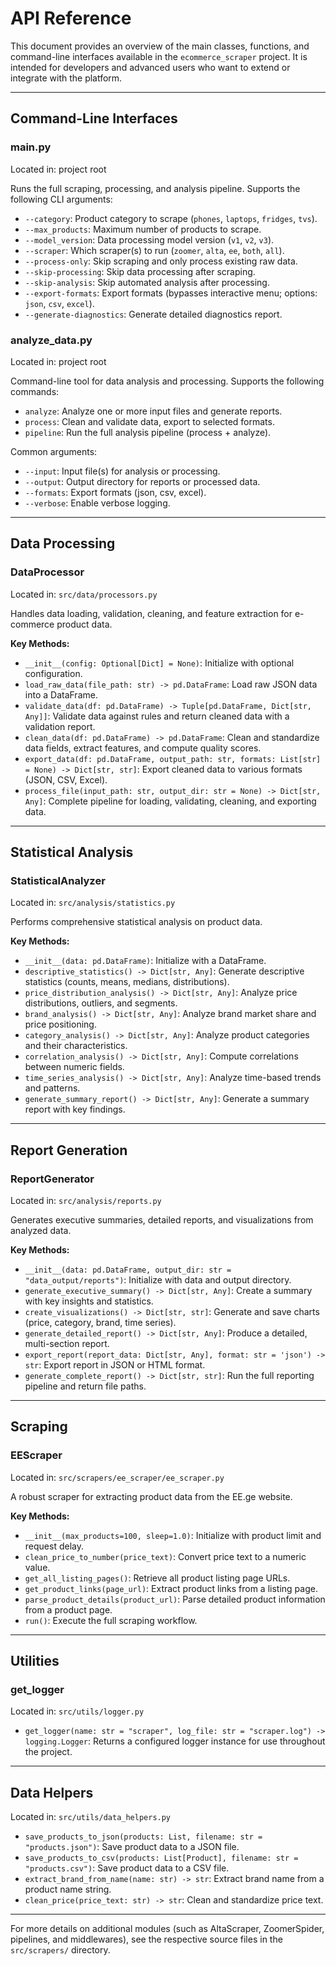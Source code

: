 # API Reference

This document provides an overview of the main classes, functions, and command-line interfaces available in the `ecommerce_scraper` project. It is intended for developers and advanced users who want to extend or integrate with the platform.

---

## Command-Line Interfaces

### main.py
Located in: project root

Runs the full scraping, processing, and analysis pipeline. Supports the following CLI arguments:

- `--category`: Product category to scrape (`phones`, `laptops`, `fridges`, `tvs`).
- `--max_products`: Maximum number of products to scrape.
- `--model_version`: Data processing model version (`v1`, `v2`, `v3`).
- `--scraper`: Which scraper(s) to run (`zoomer`, `alta`, `ee`, `both`, `all`).
- `--process-only`: Skip scraping and only process existing raw data.
- `--skip-processing`: Skip data processing after scraping.
- `--skip-analysis`: Skip automated analysis after processing.
- `--export-formats`: Export formats (bypasses interactive menu; options: `json`, `csv`, `excel`).
- `--generate-diagnostics`: Generate detailed diagnostics report.

### analyze_data.py
Located in: project root

Command-line tool for data analysis and processing. Supports the following commands:

- `analyze`: Analyze one or more input files and generate reports.
- `process`: Clean and validate data, export to selected formats.
- `pipeline`: Run the full analysis pipeline (process + analyze).

Common arguments:
- `--input`: Input file(s) for analysis or processing.
- `--output`: Output directory for reports or processed data.
- `--formats`: Export formats (json, csv, excel).
- `--verbose`: Enable verbose logging.

---

## Data Processing

### DataProcessor
Located in: `src/data/processors.py`

Handles data loading, validation, cleaning, and feature extraction for e-commerce product data.

**Key Methods:**
- `__init__(config: Optional[Dict] = None)`: Initialize with optional configuration.
- `load_raw_data(file_path: str) -> pd.DataFrame`: Load raw JSON data into a DataFrame.
- `validate_data(df: pd.DataFrame) -> Tuple[pd.DataFrame, Dict[str, Any]]`: Validate data against rules and return cleaned data with a validation report.
- `clean_data(df: pd.DataFrame) -> pd.DataFrame`: Clean and standardize data fields, extract features, and compute quality scores.
- `export_data(df: pd.DataFrame, output_path: str, formats: List[str] = None) -> Dict[str, str]`: Export cleaned data to various formats (JSON, CSV, Excel).
- `process_file(input_path: str, output_dir: str = None) -> Dict[str, Any]`: Complete pipeline for loading, validating, cleaning, and exporting data.

---

## Statistical Analysis

### StatisticalAnalyzer
Located in: `src/analysis/statistics.py`

Performs comprehensive statistical analysis on product data.

**Key Methods:**
- `__init__(data: pd.DataFrame)`: Initialize with a DataFrame.
- `descriptive_statistics() -> Dict[str, Any]`: Generate descriptive statistics (counts, means, medians, distributions).
- `price_distribution_analysis() -> Dict[str, Any]`: Analyze price distributions, outliers, and segments.
- `brand_analysis() -> Dict[str, Any]`: Analyze brand market share and price positioning.
- `category_analysis() -> Dict[str, Any]`: Analyze product categories and their characteristics.
- `correlation_analysis() -> Dict[str, Any]`: Compute correlations between numeric fields.
- `time_series_analysis() -> Dict[str, Any]`: Analyze time-based trends and patterns.
- `generate_summary_report() -> Dict[str, Any]`: Generate a summary report with key findings.

---

## Report Generation

### ReportGenerator
Located in: `src/analysis/reports.py`

Generates executive summaries, detailed reports, and visualizations from analyzed data.

**Key Methods:**
- `__init__(data: pd.DataFrame, output_dir: str = "data_output/reports")`: Initialize with data and output directory.
- `generate_executive_summary() -> Dict[str, Any]`: Create a summary with key insights and statistics.
- `create_visualizations() -> Dict[str, str]`: Generate and save charts (price, category, brand, time series).
- `generate_detailed_report() -> Dict[str, Any]`: Produce a detailed, multi-section report.
- `export_report(report_data: Dict[str, Any], format: str = 'json') -> str`: Export report in JSON or HTML format.
- `generate_complete_report() -> Dict[str, str]`: Run the full reporting pipeline and return file paths.

---

## Scraping

### EEScraper
Located in: `src/scrapers/ee_scraper/ee_scraper.py`

A robust scraper for extracting product data from the EE.ge website.

**Key Methods:**
- `__init__(max_products=100, sleep=1.0)`: Initialize with product limit and request delay.
- `clean_price_to_number(price_text)`: Convert price text to a numeric value.
- `get_all_listing_pages()`: Retrieve all product listing page URLs.
- `get_product_links(page_url)`: Extract product links from a listing page.
- `parse_product_details(product_url)`: Parse detailed product information from a product page.
- `run()`: Execute the full scraping workflow.

---

## Utilities

### get_logger
Located in: `src/utils/logger.py`

- `get_logger(name: str = "scraper", log_file: str = "scraper.log") -> logging.Logger`: Returns a configured logger instance for use throughout the project.

---

## Data Helpers

Located in: `src/utils/data_helpers.py`

- `save_products_to_json(products: List, filename: str = "products.json")`: Save product data to a JSON file.
- `save_products_to_csv(products: List[Product], filename: str = "products.csv")`: Save product data to a CSV file.
- `extract_brand_from_name(name: str) -> str`: Extract brand name from a product name string.
- `clean_price(price_text: str) -> str`: Clean and standardize price text.

---

For more details on additional modules (such as AltaScraper, ZoomerSpider, pipelines, and middlewares), see the respective source files in the `src/scrapers/` directory.
